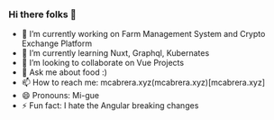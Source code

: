 ### Hi there folks 👋

<!-- - 🤔 I’m looking for help with --> 

- 🔭 I’m currently working on Farm Management System and Crypto Exchange Platform
- 🌱 I’m currently learning Nuxt, Graphql, Kubernates
- 👯 I’m looking to collaborate on Vue Projects
- 💬 Ask me about food :)
- 📫 How to reach me: mcabrera.xyz(mcabrera.xyz)[mcabrera.xyz]
- 😄 Pronouns: Mi-gue
- ⚡ Fun fact: I hate the Angular breaking changes
